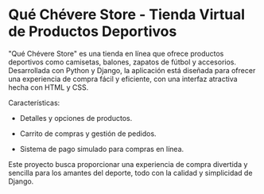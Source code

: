 # Qué Chévere Store - Tienda Virtual de Productos Deportivos
"Qué Chévere Store" es una tienda en línea que ofrece productos deportivos como camisetas, balones, zapatos de fútbol y accesorios. Desarrollada con Python y Django, la aplicación está diseñada para ofrecer una experiencia de compra fácil y eficiente, con una interfaz atractiva hecha con HTML y CSS.

Características:

- Detalles y opciones de productos.

- Carrito de compras y gestión de pedidos.

- Sistema de pago simulado para compras en línea.


Este proyecto busca proporcionar una experiencia de compra divertida y sencilla para los amantes del deporte, todo con la calidad y simplicidad de Django.
